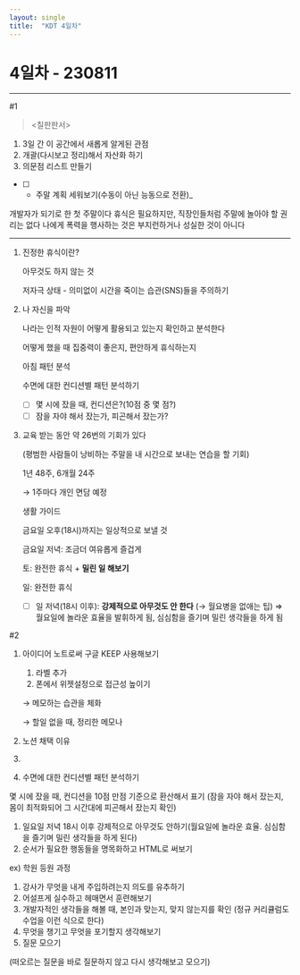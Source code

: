 ```yaml
---
layout: single
title:  "KDT 4일차"
---
```

# 4일차 - 230811

---

#1

> <칠판판서>
1. 3일 간 이 공간에서 새롭게 알게된 관점
2. 개괄(다시보고 정리)해서 자산화 하기
3. 의문점 리스트 만들기
> 
- [ ]  + 주말 계획 세워보기(수동이 아닌 능동으로 전환)_

개발자가 되기로 한 첫 주말이다
휴식은 필요하지만, 직장인들처럼 주말에 놀아야 할 권리는 없다
나에게 폭력을 행사하는 것은 부지런하거나 성실한 것이 아니다

---

1. 진정한 휴식이란?
    
    아무것도 하지 않는 것
    
    저자극 상태 - 의미없이 시간을 죽이는 습관(SNS)들을 주의하기
    
2. 나 자신을 파악
    
    나라는 인적 자원이 어떻게 활용되고 있는지 확인하고 분석한다
    
    어떻게 했을 때 집중력이 좋은지, 편안하게 휴식하는지
    
    아침 패턴 분석
    
    수면에 대한 컨디션별 패턴 분석하기
    
    - [ ]  몇 시에 잤을 때, 컨디션은?(10점 중 몇 점?)
    - [ ]  잠을 자야 해서 잤는가, 피곤해서 잤는가?
    
3. 교육 받는 동안 약 26번의 기회가 있다
    
    (평범한 사람들이 낭비하는 주말을 내 시간으로 보내는 연습을 할 기회)
    
    1년 48주, 6개월 24주
    
    → 1주마다 개인 면담 예정
    
    생활 가이드
    
    금요일 오후(18시)까지는 일상적으로 보낼 것
    
    금요일 저녁: 조금더 여유롭게 즐겁게
    
    토: 완전한 휴식 + **밀린 일 해보기**
    
    일: 완전한 휴식
    
    - [ ]  일 저녁(18시 이후): **강제적으로 아무것도 안 한다**
    (→ 월요병을 없애는 팁) ⇒ 월요일에 놀라운 효율을 발휘하게 됨, 심심함을 즐기며 밀린 생각들을 하게 됨
    

#2

1. 아이디어 노트로써 구글 KEEP 사용해보기
    1. 라벨 추가
    2. 폰에서 위젯설정으로 접근성 높이기
    
    → 메모하는 습관을 체화
    
    → 할일 없을 때, 정리한 메모나 
    
2. 노션 채택 이유
3. 

1. 수면에 대한 컨디션별 패턴 분석하기

 몇 시에 잤을 때, 컨디션을 10점 만점 기준으로 환산해서 표기 (잠을 자야 해서 잤는지, 몸이 최적화되어 그 시간대에 피곤해서 잤는지 확인)

1. 일요일 저녁 18시 이후 강제적으로 아무것도 안하기(월요일에 놀라운 효율. 심심함을 즐기며 밀린 생각들을 하게 된다)
2. 순서가 필요한 행동들을 명목화하고 HTML로 써보기

 ex) 학원 등원 과정

1. 강사가 무엇을 내게 주입하려는지 의도를 유추하기
2. 어설프게 실수하고 헤매면서 훈련해보기
3. 개발자적인 생각들을 해볼 때, 본인과 맞는지, 맞지 않는지를 확인 (정규 커리큘럼도 수업을 이런 식으로 한다)
4. 무엇을 챙기고 무엇을 포기할지 생각해보기
5. 질문 모으기

(떠오르는 질문을 바로 질문하지 않고 다시 생각해보고 모으기)
